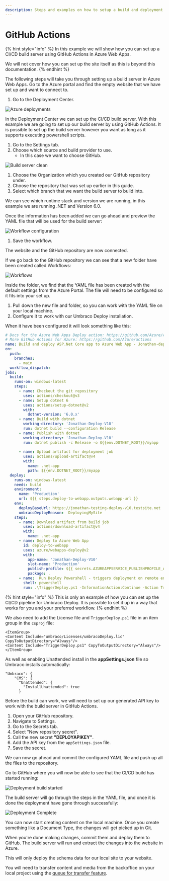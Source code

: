 ```yaml
---
description: Steps and examples on how to setup a build and deployment pipeline for Umbraco Deploy using GitHub Actions.
---
```


# GitHub Actions

{% hint style="info" %}
In this example we will show how you can set up a CI/CD build server using GitHub Actions in Azure Web Apps.

We will not cover how you can set up the site itself as this is beyond this documentation.
{% endhint %}

The following steps will take you through setting up a build server in Azure Web Apps. Go to the Azure portal and find the empty website that we have set up and want to connect to.

1. Go to the Deployment Center.

![Azure deployments](../../../../10/umbraco-deploy/installing-deploy/images/Deployment-center.png)

In the Deployment Center we can set up the CI/CD build server. With this example we are going to set up our build server by using GitHub Actions. It is possible to set up the build server however you want as long as it supports executing powershell scripts.

1. Go to the Settings tab.
2. Choose which source and build provider to use.
   * In this case we want to choose GitHub.

![Build server clean](../../../../10/umbraco-deploy/installing-deploy/cicd-pipeline/images/Build-server-v10.png)

1. Choose the Organization which you created our GitHub repository under.
2. Choose the repository that was set up earlier in this guide.
3. Select which branch that we want the build server to build into.

We can see which runtime stack and version we are running, in this example we are running .NET and Version 6.0.

Once the information has been added we can go ahead and preview the YAML file that will be used for the build server:

![Workflow configuration](../../../../10/umbraco-deploy/installing-deploy/cicd-pipeline/images/workflow-preview-v10.png)

1. Save the workflow.

The website and the GitHub repository are now connected.

If we go back to the GitHub repository we can see that a new folder have been created called Workflows:

![Workflows](../../../../10/umbraco-deploy/installing-deploy/images/workflows.png)

Inside the folder, we find that the YAML file has been created with the default settings from the Azure Portal. The file will need to be configured so it fits into your set up.

1. Pull down the new file and folder, so you can work with the YAML file on your local machine.
2. Configure it to work with our Umbraco Deploy installation.

When it have been configured it will look something like this:

```yaml
# Docs for the Azure Web Apps Deploy action: https://github.com/Azure/webapps-deploy
# More GitHub Actions for Azure: https://github.com/Azure/actions
name: Build and deploy ASP.Net Core app to Azure Web App - Jonathan-deploy-v10
on:
  push:
    branches:
      - main
  workflow_dispatch:
jobs:
  build:
    runs-on: windows-latest
    steps:
      - name: Checkout the git repository
        uses: actions/checkout@v3
      - name: Setup dotnet 6
        uses: actions/setup-dotnet@v2
        with:
          dotnet-version: '6.0.x'
      - name: Build with dotnet
        working-directory: 'Jonathan-Deploy-V10'
        run: dotnet build --configuration Release
      - name: Publish with dotnet
        working-directory: 'Jonathan-Deploy-V10'
        run: dotnet publish -c Release -o ${{env.DOTNET_ROOT}}/myapp
        
      - name: Upload artifact for deployment job
        uses: actions/upload-artifact@v4
        with:
          name: .net-app
          path: ${{env.DOTNET_ROOT}}/myapp
  deploy:
    runs-on: windows-latest
    needs: build
    environment:
      name: 'Production'
      url: ${{ steps.deploy-to-webapp.outputs.webapp-url }}
    env:
      deployBaseUrl: https://jonathan-testing-deploy-v10.testsite.net
      umbracoDeployReason:  DeployingMySite
    steps:
      - name: Download artifact from build job
        uses: actions/download-artifact@v4
        with:
          name: .net-app
      - name: Deploy to Azure Web App
        id: deploy-to-webapp
        uses: azure/webapps-deploy@v2
        with:
          app-name: 'Jonathan-Deploy-V10'
          slot-name: 'Production'
          publish-profile: ${{ secrets.AZUREAPPSERVICE_PUBLISHPROFILE_ABC78A5A9E9FG07F87E8R5G9H9J0J7J8 }}
          package: .
      - name:  Run Deploy Powershell - triggers deployment on remote env
        shell: powershell
        run: .\TriggerDeploy.ps1 -InformationAction:Continue -Action TriggerWithStatus -ApiKey ${{ secrets.deployApiKey }} -BaseUrl  ${{ env.deployBaseUrl }} -Reason  ${{ env.umbracoDeployReason }} -Verbose       
```

{% hint style="info" %}
This is only an example of how you can set up the CI/CD pipeline for Umbraco Deploy. It is possible to set it up in a way that works for you and your preferred workflow.
{% endhint %}

We also need to add the License file and `TriggerDeploy.ps1` file in an item group in the `csproj` file:

```
<ItemGroup>
<Content Include="umbraco/Licenses/umbracoDeploy.lic" CopyToOutputDirectory="Always"/>
<Content Include="TriggerDeploy.ps1" CopyToOutputDirectory="Always"/>
</ItemGroup>
```

As well as enabling Unattended install in the **appSettings.json** file so Umbraco installs automatically:

```
"Umbraco": {
    "CMS": {
      "Unattended": {
        "InstallUnattended": true
      }
```

Before the build can work, we will need to set up our generated API key to work with the build server in GitHub Actions.

1. Open your GitHub repository.
2. Navigate to Settings.
3. Go to the Secrets tab.
4. Select "New repository secret".
5. Call the new secret **"DEPLOYAPIKEY"**.
6. Add the API key from the `appSettings.json` file.
7. Save the secret.

We can now go ahead and commit the configured YAML file and push up all the files to the repository.

Go to GitHub where you will now be able to see that the CI/CD build has started running:

![Deployment build started](../../../../10/umbraco-deploy/installing-deploy/images/Deploying-meta-data.png)

The build server will go through the steps in the YAML file, and once it is done the deployment have gone through successfully:

![Deployment Complete](<../../../../10/umbraco-deploy/installing-deploy/images/deployment-complete (1).png>)

You can now start creating content on the local machine. Once you create something like a Document Type, the changes will get picked up in Git.

When you're done making changes, commit them and deploy them to GitHub. The build server will run and extract the changes into the website in Azure.

This will only deploy the schema data for our local site to your website.

You will need to transfer content and media from the backoffice on your local project using the [queue for transfer feature](../../deployment-workflow/content-transfer.md).
